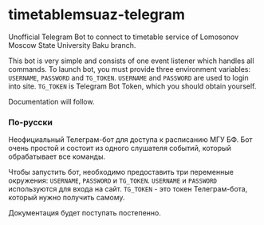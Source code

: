 # timetablemsuaz-telegram
Unofficial Telegram Bot to connect to timetable service of Lomosonov Moscow State University Baku branch.

This bot is very simple and consists of one event listener which handles all commands.
To launch bot, you must provide three environment variables: ```USERNAME```, ```PASSWORD``` and ```TG_TOKEN```. ```USERNAME``` and ```PASSWORD``` are used to login into site. ```TG_TOKEN``` is Telegram Bot Token, which you should obtain yourself.

Documentation will follow.


### По-русски
Неофициальный Телеграм-бот для доступа к расписанию МГУ БФ. Бот очень простой и состоит из одного слушателя событий, который обрабатывает все команды. 

Чтобы запустить бот, необходимо предоставить три переменные окружения: ```USERNAME```, ```PASSWORD``` и ```TG_TOKEN```. ```USERNAME``` и ```PASSWORD``` используются для входа на сайт. ```TG_TOKEN``` - это токен Телеграм-бота, который нужно получить самому.

Документация будет поступать постепенно.